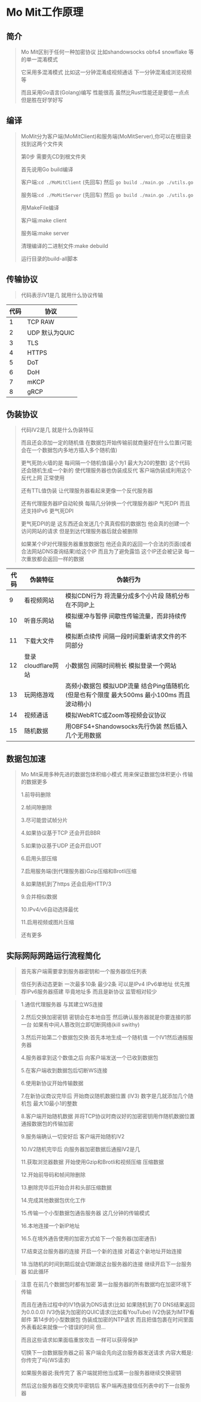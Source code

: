# Mo Mit工作原理

## 简介

> Mo Mit区别于任何一种加密协议 比如shandowsocks obfs4 snowflake 等的单一混淆模式
>
> 它采用多混淆模式 比如这一分钟混淆成视频通话 下一分钟混淆成浏览视频等
>
> 而且采用Go语言(Golang)编写 性能很高 虽然比Rust性能还是要低一点点 但是胜在好学好写

## 编译

> MoMit分为客户端(MoMitClient)和服务端(MoMitServer),你可以在根目录找到这两个文件夹
>
> 第0步 需要先CD到根文件夹
>
> 首先说用Go build编译 
>
> 客户端:`cd ./MoMitClient` (先回车) 然后 `go build ./main.go ./utils.go` 
>
> 服务端:`cd ./MoMitServer` (先回车) 然后 `go build ./main.go ./utils.go`
>
> 用MakeFile编译
>
> 客户端:make client
>
> 服务端:make server
>
> 清理编译的二进制文件:make debuild
>
> 运行目录的build-all脚本

## 传输协议

> 代码表示IV1是几 就用什么协议传输

| 代码 | 协议           |
| ---- | -------------- |
| 1    | TCP RAW        |
| 2    | UDP 默认为QUIC |
| 3    | TLS            |
| 4    | HTTPS          |
| 5    | DoT            |
| 6    | DoH            |
| 7    | mKCP           |
| 8    | gRCP           |

## 伪装协议

> 代码IV2是几 就是什么伪装特征
>
> 而且还会添加一定的随机值 在数据包开始传输前就商量好在什么位置(可能会在一个数据包内多地方插入多个随机值)
>
> 更气死防火墙的是 每间隔一个随机值(最小为1 最大为20的整数) 这个代码还会随机生成一个新的 使代理服务器也伪装成反代 客户端伪装成利用这个反代上网 正常使用
>
> 还有TTL值伪装 让代理服务器看起来更像一个反代服务器
>
> 还有代理服务器IP自动轮换 每隔几分钟换一个代理服务器IP 气死DPI 而且还支持IPv6 更气死DPI
>
> 更气死DPI的是 这东西还会发送几个真真假假的数据包 他会真的创建一个访问网站的请求 但是到达代理服务器后就会被删除
>
> 如果某个IP对代理服务器重放数据包 他还会真的返回一个合法的页面(或者合法网站DNS查询结果)给这个IP 而且为了避免露馅 这个IP还会被记录 每一次重放都会返回一样的数据

| 代码 | 伪装特征           | 伪装行为                                                     |
| ---- | ------------------ | ------------------------------------------------------------ |
| 9    | 看视频网站         | 模拟CDN行为 将流量分成多个小片段 随机分布在不同IP上          |
| 10   | 听音乐网站         | 模拟缓冲与暂停 间歇性传输流量，而非持续传输                  |
| 11   | 下载大文件         | 模拟断点续传 间隔一段时间重新请求文件的不同部分              |
| 12   | 登录cloudflare网站 | 小数据包 间隔时间稍长 模拟登录一个网站                       |
| 13   | 玩网络游戏         | 高频小数据包 模拟UDP流量 结合Ping值随机化(但是也有个限度 最大500ms 最小100ms 而且波动稍小) |
| 14   | 视频通话           | 模拟WebRTC或Zoom等视频会议协议                               |
| 15   | 随机数据           | 用OBFS4+Shandowsocks先行伪装 然后插入几个无用数据            |

## 数据包加速

> Mo Mit采用多种先进的数据包体积缩小模式 用来保证数据包体积更小 传输的数据更多
>
> 1.前导码删除
>
> 2.帧间隙删除
>
> 3.尽可能尝试帧分片
>
> 4.如果协议基于TCP 还会开启BBR
>
> 5.如果协议基于UDP 还会开启UOT
>
> 6.启用头部压缩
>
> 7.启用服务端(到代理服务器)Gzip压缩和Brotli压缩
>
> 8.如果随机到了https 还会启用HTTP/3
>
> 9.合并相似数据
>
> 10.IPv4/v6自动选择最优
>
> 11.启用视频或图片压缩
>
> 还有更多

## 实际网际网路运行流程简化

> 首先客户端需要拿到服务器密钥和一个服务器信任列表
>
> 信任列表动态更新 一次最多10条 最少2条 可以是IPv4 IPv6单地址 优先推荐IPv6服务器搭建 毕竟地址多 而且是新协议 监管相对较少



> 1.通信代理服务器 与其建立WS连接
>
> 2.然后交换加密密钥 密钥会在本地自签  然后确认服务器就是你要连接的那一台 如果有中间人篡改则立即切断网络(kill swithy)
>
> 3.然后开始第二个数据包交换:首先本地生成一个随机值 一个IV1然后通报服务器
>
> 4.服务器拿到这个数值之后 向客户端发送一个已收到数据包 
>
> 5.在客户端收到数据包后切断WS连接
>
> 6.使用新协议开始传输数据
>
> 7.在新协议商议完毕后 开始商议随机数据位置 (IV3) 数字是几就添加几个随机包 最大10最小1的整数
>
> 8.客户端开始随机数据 并将TCP协议时商议好的加密密钥用作随机数据位置通报数据包的传输加密
>
> 9.服务端确认一切安好后 客户端开始随机IV2
>
> 10.IV2随机完毕后 向服务器加密数据后通报IV2是几
>
> 11.获取浏览器数据 开始使用Gzip和Brotli和视频压缩 压缩数据
>
> 12.开始前导码和帧间隙删除
>
> 13.删除完毕后开始合并和头部压缩数据
>
> 14.完成其他数据包优化工作
>
> 15.传输一个小型数据包通告服务器 这几分钟的传输模式
>
> 16.本地连接一个新IP地址
>
> 16.5.在境外通告使用的加密方式给下一个服务器(加密通告)
>
> 17.结束这台服务器的连接 开启一个新的连接 对着这个新地址开始连接
>
> 18.当随机的时间到期后就会切断跟这台服务器的连接 继续开启下一台服务器 如此循环



> 注意 在前几个数据包时都有加密 第一台服务器的所有数据均在加密环境下传输
>
> 而且在通告过程中的IV1伪装为DNS请求(比如 如果随机到了0 DNS结果返回为0.0.0.0) IV3伪装为加密的QUIC请求(比如看YouTube) IV2伪装为IMTP看邮件 第14步的小型数据包 伪装成加密的NTP请求 而且把值包裹在时间里面 外表看起来就像一个错误的时间 但...
>
> 而且这些请求如果面临重放攻击 一样可以获得保护
>
> 切换下一台数据服务器之前 客户端会先向这台服务器发送请求 内容大概是:你传完了吗(WS请求)
>
> 如果服务器说:我传完了 客户端就把他当成第一台服务器继续交换密钥
>
> 然后这台服务器在交换完毕密钥后 客户端再连接信任列表中的下一台服务器
